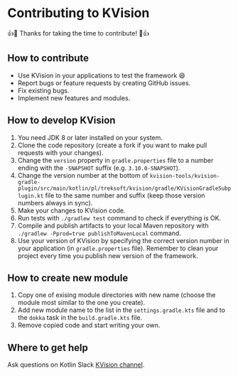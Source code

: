 # Contributing to KVision

:+1::tada: Thanks for taking the time to contribute! :tada::+1:

## How to contribute

- Use KVision in your applications to test the framework :smile:
- Report bugs or feature requests by creating GitHub issues.
- Fix existing bugs.
- Implement new features and modules.

## How to develop KVision

1. You need JDK 8 or later installed on your system. 
2. Clone the code repository (create a fork if you want to make pull requests with your changes).
3. Change the `version` property in `gradle.properties` file to a number ending with the `-SNAPSHOT` suffix (e.g. `3.10.0-SNAPSHOT`).
4. Change the version number at the bottom of `kvision-tools/kvision-gradle-plugin/src/main/kotlin/pl/treksoft/kvision/gradle/KVisionGradleSubplugin.kt` file to the same number and suffix (keep those version numbers always in sync). 
5. Make your changes to KVision code.
6. Run tests with `./gradlew test` command to check if everything is OK.
7. Compile and publish artifacts to your local Maven repository with `./gradlew -Pprod=true publishToMavenLocal` command.
8. Use your version of KVision by specifying the correct version number in your application (in `gradle.properties` file). Remember to clean your project every time you publish new version of the framework.

## How to create new module

1. Copy one of exising module directories with new name (choose the module most similar to the one you create).
2. Add new module name to the list in the `settings.gradle.kts` file and to the `dokka` task in the `build.gradle.kts` file.
3. Remove copied code and start writing your own.

## Where to get help

Ask questions on Kotlin Slack [KVision channel](https://kotlinlang.slack.com/?redir=%2Fmessages%2FCL4C1SLKC).
